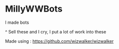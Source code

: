 # MillyWWBots
I made bots

^
Sell these and I cry, I put a lot of work into these

Made using : https://github.com/wizwalker/wizwalker 
